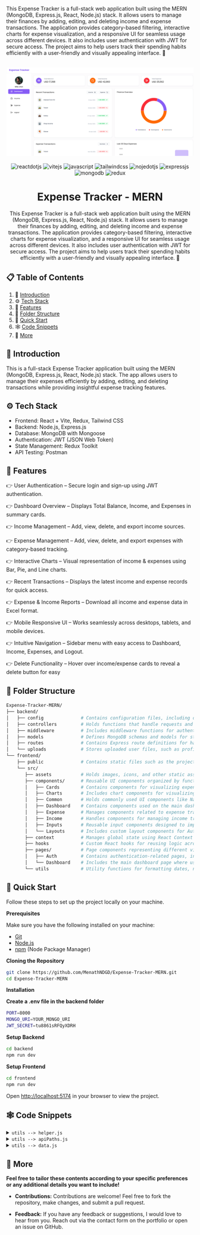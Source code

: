 
This Expense Tracker is a full-stack web application built using the MERN (MongoDB, Express.js, React, Node.js) stack. It allows users to manage their finances by adding, editing, and deleting income and expense transactions. The application provides category-based filtering, interactive charts for expense visualization, and a responsive UI for seamless usage across different devices. It also includes user authentication with JWT for secure access. The project aims to help users track their spending habits efficiently with a user-friendly and visually appealing interface. 🚀
<div align="center">
  <br />
    <a href="#" target="_blank">
      <img src="./frontend/public/preview.png" alt="Expense Tracker">
    </a>
  <br />

  <br />
  <div>
    <img src="https://img.shields.io/badge/React%20JS-61DAFB.svg?style=for-the-badge&logo=React&logoColor=black" alt="reactdotjs" />
    <img src="https://img.shields.io/badge/vite-%23646CFF.svg?style=for-the-badge&logo=vite&logoColor=white" alt="vitejs" />
    <img src="https://img.shields.io/badge/JavaScript-F7DF1E.svg?style=for-the-badge&logo=JavaScript&logoColor=black" alt="javascript" />
    <img src="https://img.shields.io/badge/tailwindcss-%2338B2AC.svg?style=for-the-badge&logo=tailwind-css&logoColor=white" alt="tailwindcss" />
    <img src="https://img.shields.io/badge/node.js-6DA55F?style=for-the-badge&logo=node.js&logoColor=white" alt="nojedotjs" />
    <img src="https://img.shields.io/badge/express.js-%23404d59.svg?style=for-the-badge&logo=express&logoColor=%2361DAFB" alt="expressjs" />
    <img src="https://img.shields.io/badge/MongoDB-%234ea94b.svg?style=for-the-badge&logo=mongodb&logoColor=white" alt="mongodb" />
    <img src="https://img.shields.io/badge/redux-%23593d88.svg?style=for-the-badge&logo=redux&logoColor=white" alt="redux" />
  </div>

  <h1 align="center">Expense Tracker - MERN</h1>

   <div align="center">
     This Expense Tracker is a full-stack web application built using the MERN (MongoDB, Express.js, React, Node.js) stack. It allows users to manage their finances by adding, editing, and deleting income and expense transactions. The application provides category-based filtering, interactive charts for expense visualization, and a responsive UI for seamless usage across different devices. It also includes user authentication with JWT for secure access. The project aims to help users track their spending habits efficiently with a user-friendly and visually appealing interface. 🚀
    </div>
</div>

## 📋 <a name="table">Table of Contents</a>

1. 🤖 [Introduction](#introduction)
2. ⚙️ [Tech Stack](#tech-stack)
3. 🔋 [Features](#features)
4. 📁 [Folder Structure](#folder-structure)
5. 🤸 [Quick Start](#quick-start)
6. 🕸️ [Code Snippets](#scode-nippets)
7. 🚀 [More](#more)

## <a name="introduction">🤖 Introduction</a>

This is a full-stack Expense Tracker application built using the MERN (MongoDB, Express.js, React, Node.js) stack. The app allows users to manage their expenses efficiently by adding, editing, and deleting transactions while providing insightful expense tracking features.

## <a name="tech-stack">⚙️ Tech Stack</a>

- Frontend: React + Vite, Redux, Tailwind CSS
- Backend: Node.js, Express.js
- Database: MongoDB with Mongoose
- Authentication: JWT (JSON Web Token)
- State Management: Redux Toolkit
- API Testing: Postman

## <a name="features">🔋 Features</a>

👉 User Authentication – Secure login and sign-up using JWT authentication.

👉 Dashboard Overview – Displays Total Balance, Income, and Expenses in summary cards.

👉 Income Management – Add, view, delete, and export income sources.

👉 Expense Management – Add, view, delete, and export expenses with category-based tracking.

👉 Interactive Charts – Visual representation of income & expenses using Bar, Pie, and Line charts.

👉 Recent Transactions – Displays the latest income and expense records for quick access.

👉 Expense & Income Reports – Download all income and expense data in Excel format.

👉 Mobile Responsive UI – Works seamlessly across desktops, tablets, and mobile devices.

👉 Intuitive Navigation – Sidebar menu with easy access to Dashboard, Income, Expenses, and Logout.

👉 Delete Functionality – Hover over income/expense cards to reveal a delete button for easy

## <a name="folder-structure">📁 Folder Structure</a>

```bash
Expense-Tracker-MERN/
├── backend/
│   ├── config              # Contains configuration files, including database connection settings
│   ├── controllers         # Holds functions that handle requests and responses for different API routes.
│   ├── middleware          # Includes middleware functions for authentication, error handling, and request validation.
│   ├── models              # Defines MongoDB schemas and models for storing expenses, users, and other data.
│   ├── routes              # Contains Express route definitions for handling API requests.
│   └── uploads             # Stores uploaded user files, such as profile pictures or receipts.
└── frontend/
    ├── public              # Contains static files such as the project preview image and favicons.
    └── src/
       ├── assets           # Holds images, icons, and other static assets used in the app.
       ├── components/      # Reusable UI components organized by functionality (e.g., Cards, Charts, Inputs).
       │   ├── Cards        # Contains components for visualizing expenses and income trends.
       │   ├── Charts       # Includes chart components for visualizing income and expense trends.
       │   ├── Common       # Holds commonly used UI components like Navbar, modals, and alerts.
       │   ├── Dashboard    # Contains components used on the main dashboard, such as statistics and overviews.
       │   ├── Expense      # Manages components related to expense transactions, including adding, listing, and filtering expenses.
       │   ├── Income       # Handles components for managing income transactions, similar to expenses.
       │   ├── Inputs       # Reusable input components designed to improve usability.
       │   └── Layouts      # Includes custom layout components for Auth and Dashboard to structure the UI.
       ├── context          # Manages global state using React Context API.
       ├── hooks            # Custom React hooks for reusing logic across components.
       ├── pages/           # Page components representing different views, like authentication and dashboard pages.
       │   ├── Auth         # Contains authentication-related pages, including login and registration.
       │   └── Dashboard    # Includes the main dashboard page where users can track their expenses and view analytics.
       └── utils            # Utility functions for formatting dates, numbers, and other reusable logic.
```

## <a name="quick-start">🤸 Quick Start</a>

Follow these steps to set up the project locally on your machine.

**Prerequisites**

Make sure you have the following installed on your machine:

- [Git](https://git-scm.com/)
- [Node.js](https://nodejs.org/en)
- [npm](https://www.npmjs.com/) (Node Package Manager)

**Cloning the Repository**

```bash
git clone https://github.com/MenathNDGD/Expense-Tracker-MERN.git
cd Expense-Tracker-MERN
```

**Installation**

**Create a .env file in the backend folder**

```bash
PORT=8000
MONGO_URI=YOUR_MONGO_URI
JWT_SECRET=tu8861sRFQyXDRH
```

**Setup Backend**

```bash
cd backend
npm run dev
```

**Setup Frontend**

```bash
cd frontend
npm run dev
```

Open [http://localhost:5174](http://localhost:5174) in your browser to view the project.

## <a name="code-snippets">🕸️ Code Snippets</a>

<details>
<summary><code>utils --> helper.js</code></summary>

```javascript
import moment from "moment";

export const validateEmail = (email) => {
  const regex = /^[^\s@]+@[^\s@]+\.[^\s@]+$/;
  return regex.test(email);
};

export const getInitials = (name) => {
  if (!name) return "";

  const words = name.split(" ");

  let initials = "";

  for (let i = 0; i < Math.min(words.length, 2); i++) {
    initials += words[i][0];
  }

  return initials.toUpperCase();
};

export const addThousandSeparator = (num) => {
  if (num == null || isNaN(num)) return "";

  const [integerPart, fractionalPart] = num.toString().split(".");

  const formattedInteger = integerPart.replace(/\B(?=(\d{3})+(?!\d))/g, ",");

  return fractionalPart
    ? `${formattedInteger}.${fractionalPart}`
    : formattedInteger;
};

export const prepareExpenseBarChartData = (data = []) => {
  const chartData = data.map((item) => ({
    category: item?.category,
    amount: item?.amount,
  }));

  return chartData;
};

export const prepareIncomeBarChartData = (data = []) => {
  const sortData = [...data].sort(
    (a, b) => new Date(a.date) - new Date(b.date)
  );

  const chartData = sortData.map((item) => ({
    month: moment(item?.date).format("MMM"),
    amount: item?.amount,
    source: item?.source,
  }));

  return chartData;
};

export const prepareExpenseLineChartData = (data = []) => {
  const sortData = [...data].sort(
    (a, b) => new Date(a.date) - new Date(b.date)
  );

  const chartData = sortData.map((item) => ({
    month: moment(item?.date).format("MMM"),
    amount: item?.amount,
    category: item?.category,
  }));

  return chartData;
};
```

</details>

<details>
<summary><code>utils --> apiPaths.js</code></summary>

```javascript
export const BASE_URL = "http://localhost:8000";

export const API_PATHS = {
  AUTH: {
    LOGIN: "/api/v1/auth/login",
    REGISTER: "/api/v1/auth/register",
    GET_USER_INFO: "/api/v1/auth/getUser",
  },
  DASHBOARD: {
    GET_DATA: "/api/v1/dashboard",
  },
  INCOME: {
    ADD_INCOME: "/api/v1/income/add",
    GET_ALL_INCOME: "/api/v1/income/get",
    DELETE_INCOME: (incomeId) => `/api/v1/income/${incomeId}`,
    DOWNLOAD_INCOME: "/api/v1/income/downloadExcel",
  },
  EXPENSE: {
    ADD_EXPENSE: "/api/v1/expense/add",
    GET_ALL_EXPENSE: "/api/v1/expense/get",
    DELETE_EXPENSE: (expenseId) => `/api/v1/expense/${expenseId}`,
    DOWNLOAD_EXPENSE: "/api/v1/expense/downloadExcel",
  },
  IMAGE: {
    UPLOAD_IMAGE: "/api/v1/auth/upload-image",
  },
};
```

</details>

<details>
<summary><code>utils --> data.js</code></summary>

```javascript
import {
  LuLayoutDashboard,
  LuHandCoins,
  LuWalletMinimal,
  LuLogOut,
} from "react-icons/lu";

export const SIDE_MENU_DATA = [
  {
    id: "01",
    label: "Dashboard",
    icon: LuLayoutDashboard,
    path: "/dashboard",
  },
  {
    id: "02",
    label: "Income",
    icon: LuWalletMinimal,
    path: "/income",
  },
  {
    id: "03",
    label: "Expense",
    icon: LuHandCoins,
    path: "/expense",
  },
  {
    id: "06",
    label: "Logout",
    icon: LuLogOut,
    path: "logout",
  },
];
```

</details>

## <a name="more">🚀 More</a>

**Feel free to tailor these contents according to your specific preferences or any additional details you want to include!**

- **Contributions:** Contributions are welcome! Feel free to fork the repository, make changes, and submit a pull request.

- **Feedback:** If you have any feedback or suggestions, I would love to hear from you. Reach out via the contact form on the portfolio or open an issue on GitHub.
